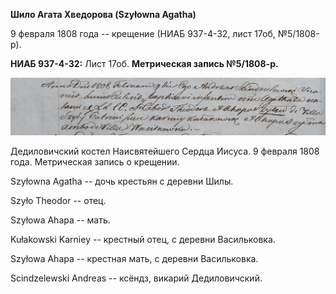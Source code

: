 **Шило Агата Хведорова (Szyłowna Agatha)**

9 февраля 1808 года -- крещение (НИАБ 937-4-32, лист 17об, №5/1808-р).

**НИАБ 937-4-32:** Лист 17об. **Метрическая запись №5/1808-р.**

![](./media/60a96a84dfc77be1631321ca31d4a9893738cb09.png)

Дедиловичский костел Наисвятейшего Сердца Иисуса. 9 февраля 1808 года.
Метрическая запись о крещении.

Szyłowna Agatha -- дочь крестьян с деревни Шилы.

Szyło Theodor -- отец.

Szyłowa Ahapa -- мать.

Kułakowski Karniey -- крестный отец, с деревни Васильковка.

Szyłowa Ahapa -- крестная мать, с деревни Васильковка.

Scindzelewski Andreas -- ксёндз, викарий Дедиловичский.
